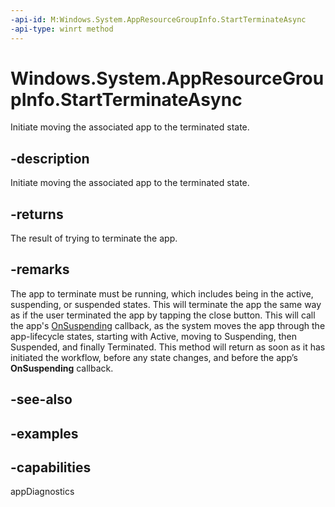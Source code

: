 ```yaml
---
-api-id: M:Windows.System.AppResourceGroupInfo.StartTerminateAsync
-api-type: winrt method
---
```


<!-- Method syntax.
public IAsyncOperation<AppExecutionStateChangeResult> AppResourceGroupInfo.StartTerminateAsync()
-->

# Windows.System.AppResourceGroupInfo.StartTerminateAsync
Initiate moving the associated app to the terminated state.

## -description
Initiate moving the associated app to the terminated state.

## -returns
The result of trying to terminate the app.

## -remarks
The app to terminate must be running, which includes being in the active, suspending, or suspended states. This will terminate the app the same way as if the user terminated the app by tapping the close button. This will call the app's [OnSuspending](https://docs.microsoft.com/uwp/api/windows.ui.xaml.application#Windows_UI_Xaml_Application_Suspending) callback, as the system moves the app through the app-lifecycle states, starting with Active, moving to Suspending, then Suspended, and finally Terminated. This method will return as soon as it has initiated the workflow, before any state changes, and before the app’s **OnSuspending** callback.

## -see-also

## -examples

## -capabilities
appDiagnostics
